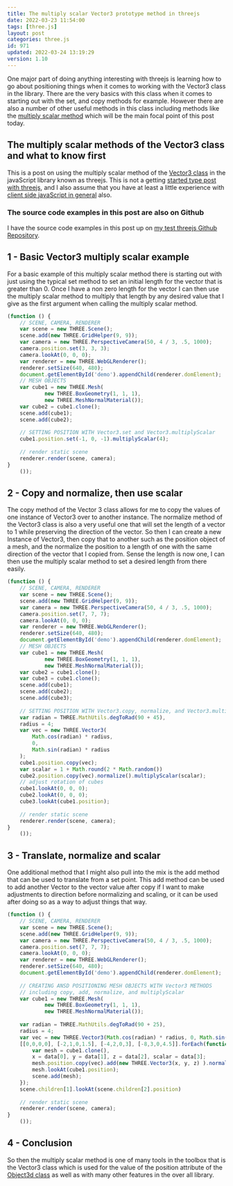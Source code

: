 ```yaml
---
title: The multiply scalar Vector3 prototype method in threejs
date: 2022-03-23 11:54:00
tags: [three.js]
layout: post
categories: three.js
id: 971
updated: 2022-03-24 13:19:29
version: 1.10
---
```


One major part of doing anything interesting with threejs is learning how to go about positioning things when it comes to working with the Vector3 class in the library. There are the very basics with this class when it comes to starting out with the set, and copy methods for example. However there are also a number of other useful methods in this class including methods like the [multiply scalar method](https://threejs.org/docs/#api/en/math/Vector3.multiplyScalar) which will be the main focal point of this post today.

<!-- more -->

## The multiply scalar methods of the Vector3 class and what to know first

This is a post on using the multiply scalar method of the [Vector3 class](/2018/04/15/threejs-vector3/) in the javaScript library known as threejs. This is not a getting [started type post with threejs](/2018/04/04/threejs-getting-started/), and I also assume that you have at least a little experience with [client side javaScript in general](/2018/11/27/js-getting-started/) also.

### The source code examples in this post are also on Github

I have the source code examples in this post up on [my test threejs Github Repository](https://github.com/dustinpfister/test_threejs/tree/master/views/forpost/threejs-vector3-multiply-scalar).

## 1 - Basic Vector3 multiply scalar example

For a basic example of this multiply scalar method there is starting out with just using the typical set method to set an initial length for the vector that is greater than 0. Once I have a non zero length for the vector I can then use the multiply scalar method to multiply that length by any desired value that I give as the first argument when calling the multiply scalar method.

```js
(function () {
    // SCENE, CAMERA, RENDERER
    var scene = new THREE.Scene();
    scene.add(new THREE.GridHelper(9, 9));
    var camera = new THREE.PerspectiveCamera(50, 4 / 3, .5, 1000);
    camera.position.set(3, 3, 3);
    camera.lookAt(0, 0, 0);
    var renderer = new THREE.WebGLRenderer();
    renderer.setSize(640, 480);
    document.getElementById('demo').appendChild(renderer.domElement);
    // MESH OBJECTS
    var cube1 = new THREE.Mesh(
            new THREE.BoxGeometry(1, 1, 1),
            new THREE.MeshNormalMaterial());
    var cube2 = cube1.clone();
    scene.add(cube1);
    scene.add(cube2);
 
    // SETTING POSITION WITH Vector3.set and Vector3.multiplyScalar
    cube1.position.set(-1, 0, -1).multiplyScalar(4);
 
    // render static scene
    renderer.render(scene, camera);
}
    ());
```

## 2 - Copy and normalize, then use scalar

The copy method of the Vector 3 class allows for me to copy the values of one instance of Vector3 over to another instance. The normalize method of the Vector3 class is also a very useful one that will set the length of a vector to 1 while preserving the direction of the vector. So then I can create a new Instance of Vector3, then copy that to another such as the position object of a mesh, and the normalize the position to a length of one with the same direction of the vector that I copied from. Sense the length is now one, I can then use the multiply scalar method to set a desired length from there easily.

```js
(function () {
    // SCENE, CAMERA, RENDERER
    var scene = new THREE.Scene();
    scene.add(new THREE.GridHelper(9, 9));
    var camera = new THREE.PerspectiveCamera(50, 4 / 3, .5, 1000);
    camera.position.set(7, 7, 7);
    camera.lookAt(0, 0, 0);
    var renderer = new THREE.WebGLRenderer();
    renderer.setSize(640, 480);
    document.getElementById('demo').appendChild(renderer.domElement);
    // MESH OBJECTS
    var cube1 = new THREE.Mesh(
            new THREE.BoxGeometry(1, 1, 1),
            new THREE.MeshNormalMaterial());
    var cube2 = cube1.clone();
    var cube3 = cube1.clone();
    scene.add(cube1);
    scene.add(cube2);
    scene.add(cube3);
 
    // SETTING POSITION WITH Vector3.copy, normalize, and Vector3.multiplyScalar
    var radian = THREE.MathUtils.degToRad(90 + 45),
    radius = 4;
    var vec = new THREE.Vector3(
        Math.cos(radian) * radius,
        0,
        Math.sin(radian) * radius
    );
    cube1.position.copy(vec);
    var scalar = 1 + Math.round(2 * Math.random())
    cube2.position.copy(vec).normalize().multiplyScalar(scalar);
    // adjust rotation of cubes
    cube1.lookAt(0, 0, 0);
    cube2.lookAt(0, 0, 0);
    cube3.lookAt(cube1.position);
 
    // render static scene
    renderer.render(scene, camera);
}
    ());
```

## 3 - Translate, normalize and scalar

One additional method that I might also pull into the mix is the add method that can be used to translate from a set point. This add method can be used to add another Vector to the vector value after copy if I want to make adjustments to direction before normalizing and scaling, or it can be used after doing so as a way to adjust things that way.

```js
(function () {
    // SCENE, CAMERA, RENDERER
    var scene = new THREE.Scene();
    scene.add(new THREE.GridHelper(9, 9));
    var camera = new THREE.PerspectiveCamera(50, 4 / 3, .5, 1000);
    camera.position.set(7, 7, 7);
    camera.lookAt(0, 0, 0);
    var renderer = new THREE.WebGLRenderer();
    renderer.setSize(640, 480);
    document.getElementById('demo').appendChild(renderer.domElement);
 
    // CREATING ANSD POSITIONING MESH OBJECTS WITH Vector3 METHODS
    // including copy, add, normalize, and multiplyScalar
    var cube1 = new THREE.Mesh(
            new THREE.BoxGeometry(1, 1, 1),
            new THREE.MeshNormalMaterial());
 
    var radian = THREE.MathUtils.degToRad(90 + 25),
    radius = 4;
    var vec = new THREE.Vector3(Math.cos(radian) * radius, 0, Math.sin(radian) * radius);
    [[0,0,0,0], [-2,1,0,1.5], [-4,2,0,3], [-8,3,0,4.5]].forEach(function(data){
        var mesh = cube1.clone(),
        x = data[0], y = data[1], z = data[2], scalar = data[3];
        mesh.position.copy(vec).add(new THREE.Vector3(x, y, z) ).normalize().multiplyScalar(scalar);
        mesh.lookAt(cube1.position);
        scene.add(mesh);
    });
    scene.children[1].lookAt(scene.children[2].position)
 
    // render static scene
    renderer.render(scene, camera);
}
    ());
```

## 4 - Conclusion

So then the multiply scalar method is one of many tools in the toolbox that is the Vector3 class which is used for the value of the position attribute of the [Object3d class](/2018/04/23/threejs-object3d/) as well as with many other features in the over all library.

